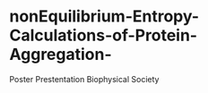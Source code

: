 # nonEquilibrium-Entropy-Calculations-of-Protein-Aggregation-
Poster Prestentation 
Biophysical Society
